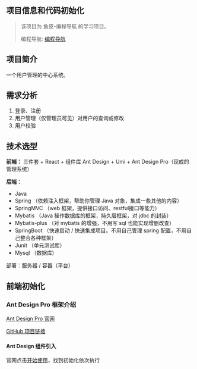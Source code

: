 ## 项目信息和代码初始化

> 该项目为 鱼皮-编程导航 的学习项目。
>
> 编程导航: [编程导航](https://www.codefather.cn/)
>

## 项目简介

一个用户管理的中心系统。

## 需求分析

1. 登录、注册
2. 用户管理（仅管理员可见）对用户的查询或修改
3. 用户校验

## 技术选型

**前端：** 三件套 + React + 组件库 Ant Design + Umi + Ant Design Pro（现成的管理系统）

**后端：**

- Java 
- Spring （依赖注入框架，帮助你管理 Java 对象，集成一些其他的内容）
- SpringMVC （web 框架，提供接口访问、restful接口等能力）
- Mybatis （Java 操作数据库的框架，持久层框架，对 jdbc 的封装）
- Mybatis-plus （对 mybatis 的增强，不用写 sql 也能实现增删改查）
- SpringBoot （快速启动 / 快速集成项目。不用自己管理 spring 配置，不用自己整合各种框架）
- Junit （单元测试库）
- Mysql （数据库)

部署：服务器 / 容器（平台）

## 前端初始化

### Ant Design Pro 框架介绍

[Ant Design Pro 官网](https://pro.ant.design/zh-CN/)

[GitHub 项目链接](https://github.com/ant-design/ant-design-pro?tab=readme-ov-file)

#### Ant Design 组件引入

官网点击[开始使用](https://pro.ant.design/zh-CN/docs/getting-started/)，找到初始化依次执行